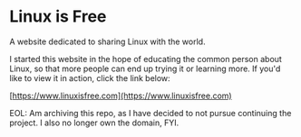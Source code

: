 # Linux is Free
A website dedicated to sharing Linux with the world.

I started this website in the hope of educating the common person about Linux, so that more people can end up trying it or learning more. If you'd like to view it in action, click the link below:

[https://www.linuxisfree.com](https://www.linuxisfree.com)

EOL: Am archiving this repo, as I have decided to not pursue continuing the project. I also no longer own the domain, FYI.
